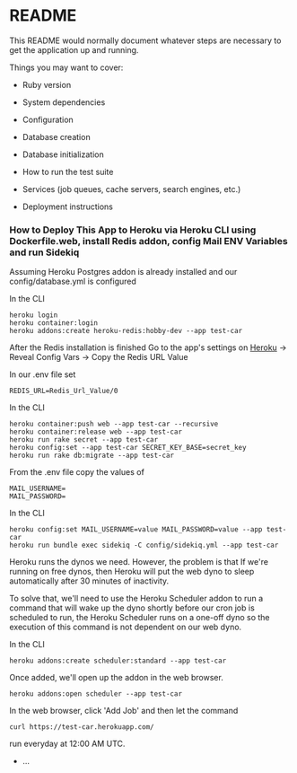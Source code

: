 # README

This README would normally document whatever steps are necessary to get the
application up and running.

Things you may want to cover:

* Ruby version

* System dependencies

* Configuration

* Database creation

* Database initialization

* How to run the test suite

* Services (job queues, cache servers, search engines, etc.)

* Deployment instructions

### How to Deploy This App to Heroku via Heroku CLI using Dockerfile.web, install Redis addon, config Mail ENV Variables and run Sidekiq
Assuming Heroku Postgres addon is already installed and our config/database.yml is configured

In the CLI
```
heroku login
heroku container:login
heroku addons:create heroku-redis:hobby-dev --app test-car
```

After the Redis installation is finished
Go to the app's settings on [Heroku](https://heroku.com/) -> Reveal Config Vars -> Copy the Redis URL Value

In our .env file set
```
REDIS_URL=Redis_Url_Value/0
```

In the CLI
```
heroku container:push web --app test-car --recursive
heroku container:release web --app test-car
heroku run rake secret --app test-car
heroku config:set --app test-car SECRET_KEY_BASE=secret_key
heroku run rake db:migrate --app test-car
```

From the .env file copy the values of
```
MAIL_USERNAME=
MAIL_PASSWORD=
```

In the CLI
```
heroku config:set MAIL_USERNAME=value MAIL_PASSWORD=value --app test-car
heroku run bundle exec sidekiq -C config/sidekiq.yml --app test-car
```

Heroku runs the dynos we need. However, the problem is that If we're running on free dynos, then Heroku will put the web dyno to sleep automatically after 30 minutes of inactivity.

To solve that, we'll need to use the Heroku Scheduler addon to run a command that will wake up the dyno shortly before our cron job is scheduled to run, the Heroku Scheduler runs on a one-off dyno so the execution of this command is not dependent on our web dyno.

In the CLI
```
heroku addons:create scheduler:standard --app test-car
```

Once added, we'll open up the addon in the web browser.
```
heroku addons:open scheduler --app test-car
```

In the web browser, click 'Add Job' and then let the command 
```
curl https://test-car.herokuapp.com/
```
run everyday at 12:00 AM UTC.


* ...
